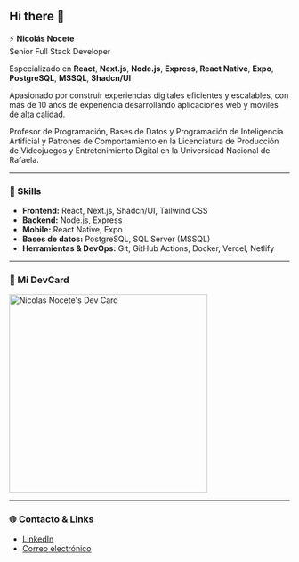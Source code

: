## Hi there 👋

⚡️ **Nicolás Nocete**  
Senior Full Stack Developer

Especializado en **React**, **Next.js**, **Node.js**, **Express**, **React Native**, **Expo**, **PostgreSQL**, **MSSQL**, **Shadcn/UI**

Apasionado por construir experiencias digitales eficientes y escalables, con más de 10 años de experiencia desarrollando aplicaciones web y móviles de alta calidad.

Profesor de Programación, Bases de Datos y Programación de Inteligencia Artificial y Patrones de Comportamiento en la Licenciatura de Producción de Videojuegos y Entretenimiento Digital en la Universidad Nacional de Rafaela.

---

### 🚀 Skills

- **Frontend:** React, Next.js, Shadcn/UI, Tailwind CSS  
- **Backend:** Node.js, Express  
- **Mobile:** React Native, Expo  
- **Bases de datos:** PostgreSQL, SQL Server (MSSQL)  
- **Herramientas & DevOps:** Git, GitHub Actions, Docker, Vercel, Netlify

---

### 💼 Mi DevCard

<a href="https://app.daily.dev/nicolasnocete"><img src="https://api.daily.dev/devcards/v2/xSWjce5oeoeqIqjtlACer.png?type=default&r=d4k" width="356" alt="Nicolas Nocete's Dev Card"/></a>

---

### 🌐 Contacto & Links

- [LinkedIn](https://www.linkedin.com/in/nicolasnocete)
- [Correo electrónico](mailto:nicolasnocete@gmail.com)
